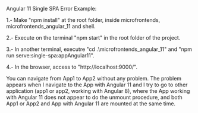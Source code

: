 Angular 11 Single SPA Error Example:

1.- Make "npm install" at the root folder, inside microfrontends, microfrontends_angular_11 and shell.

2.- Execute on the terminal "npm start" in the root folder of the project.

3.- In another terminal, executre "cd .\microfrontends_angular_11\" and "npm run serve:single-spa:appAngular11".

4.- In the browser, access to "http://localhost:9000/".

You can navigate from App1 to App2 without any problem. The problem appears when I navigate to the App with Angular 11 and I try to go to other application (app1 or app2, working with Angular 8), where the App working with Angular 11 does not appear to do the unmount procedure, and both App1 or App2 and App with Angular 11 are mounted at the same time.
